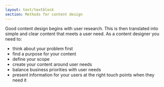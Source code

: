 ```yaml
---
layout: text/textblock
section: Methods for content design
---
```

Good content design begins with user research. This is then translated into simple and clear content that meets a user need. As a content designer you need to:
- think about your problem first
- find a purpose for your content
- define your scope
- create your content around user needs
- balance business priorities with user needs
- present information for your users at the right touch points when they need it
